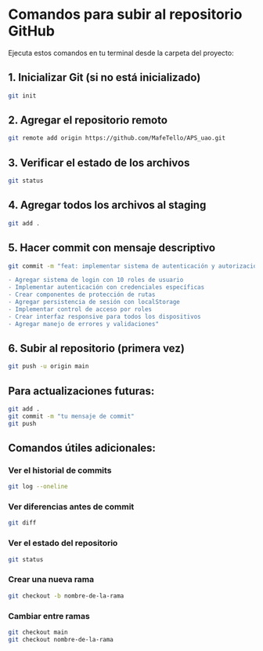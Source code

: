 # Comandos para subir al repositorio GitHub

Ejecuta estos comandos en tu terminal desde la carpeta del proyecto:

## 1. Inicializar Git (si no está inicializado)
```bash
git init
```

## 2. Agregar el repositorio remoto
```bash
git remote add origin https://github.com/MafeTello/APS_uao.git
```

## 3. Verificar el estado de los archivos
```bash
git status
```

## 4. Agregar todos los archivos al staging
```bash
git add .
```

## 5. Hacer commit con mensaje descriptivo
```bash
git commit -m "feat: implementar sistema de autenticación y autorización por roles

- Agregar sistema de login con 10 roles de usuario
- Implementar autenticación con credenciales específicas
- Crear componentes de protección de rutas
- Agregar persistencia de sesión con localStorage
- Implementar control de acceso por roles
- Crear interfaz responsive para todos los dispositivos
- Agregar manejo de errores y validaciones"
```

## 6. Subir al repositorio (primera vez)
```bash
git push -u origin main
```

## Para actualizaciones futuras:
```bash
git add .
git commit -m "tu mensaje de commit"
git push
```

## Comandos útiles adicionales:

### Ver el historial de commits
```bash
git log --oneline
```

### Ver diferencias antes de commit
```bash
git diff
```

### Ver el estado del repositorio
```bash
git status
```

### Crear una nueva rama
```bash
git checkout -b nombre-de-la-rama
```

### Cambiar entre ramas
```bash
git checkout main
git checkout nombre-de-la-rama
```